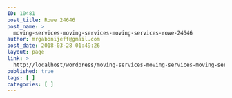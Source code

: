 ```yaml
---
ID: 10481
post_title: Rowe 24646
post_name: >
  moving-services-moving-services-moving-services-rowe-24646
author: mrgabonijeff@gmail.com
post_date: 2018-03-28 01:49:26
layout: page
link: >
  http://localhost/wordpress/moving-services-moving-services-moving-services-rowe-24646/
published: true
tags: [ ]
categories: [ ]
---
```

